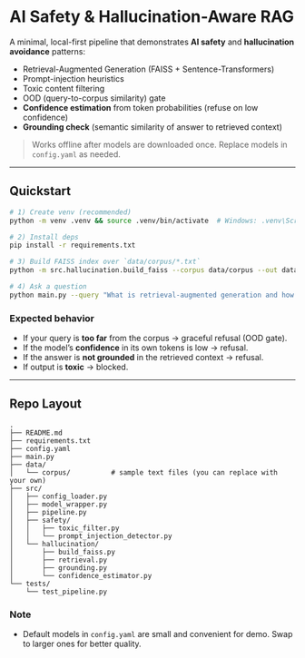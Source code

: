 # AI Safety & Hallucination-Aware RAG

A minimal, local-first pipeline that demonstrates **AI safety** and **hallucination avoidance** patterns:

- Retrieval-Augmented Generation (FAISS + Sentence-Transformers)
- Prompt-injection heuristics
- Toxic content filtering
- OOD (query-to-corpus similarity) gate
- **Confidence estimation** from token probabilities (refuse on low confidence)
- **Grounding check** (semantic similarity of answer to retrieved context)

> Works offline after models are downloaded once. Replace models in `config.yaml` as needed.

---

## Quickstart

```bash
# 1) Create venv (recommended)
python -m venv .venv && source .venv/bin/activate  # Windows: .venv\Scripts\activate

# 2) Install deps
pip install -r requirements.txt

# 3) Build FAISS index over `data/corpus/*.txt`
python -m src.hallucination.build_faiss --corpus data/corpus --out data/index.faiss --meta data/meta.json

# 4) Ask a question
python main.py --query "What is retrieval-augmented generation and how does it reduce hallucinations?"
```

### Expected behavior
- If your query is **too far** from the corpus → graceful refusal (OOD gate).
- If the model’s **confidence** in its own tokens is low → refusal.
- If the answer is **not grounded** in the retrieved context → refusal.
- If output is **toxic** → blocked.

---

## Repo Layout

```
.
├── README.md
├── requirements.txt
├── config.yaml
├── main.py
├── data/
│   └── corpus/          # sample text files (you can replace with your own)
├── src/
│   ├── config_loader.py
│   ├── model_wrapper.py
│   ├── pipeline.py
│   ├── safety/
│   │   ├── toxic_filter.py
│   │   └── prompt_injection_detector.py
│   └── hallucination/
│       ├── build_faiss.py
│       ├── retrieval.py
│       ├── grounding.py
│       └── confidence_estimator.py
└── tests/
    └── test_pipeline.py
```

### Note
- Default models in `config.yaml` are small and convenient for demo. Swap to larger ones for better quality.
